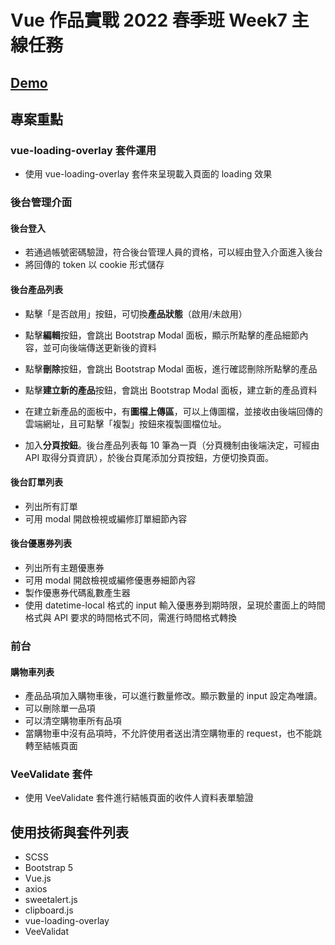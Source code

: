 # Vue 作品實戰 2022 春季班 Week7 主線任務

## [Demo](https://sylvia-h.github.io/Hex_Vue_week7/#/products)

## 專案重點

### vue-loading-overlay 套件運用

* 使用 vue-loading-overlay 套件來呈現載入頁面的 loading 效果

### 後台管理介面

#### 後台登入

* 若通過帳號密碼驗證，符合後台管理人員的資格，可以經由登入介面進入後台
* 將回傳的 token 以 cookie 形式儲存

#### 後台產品列表

* 點擊「是否啟用」按鈕，可切換**產品狀態**（啟用/未啟用）

* 點擊**編輯**按鈕，會跳出 Bootstrap Modal 面板，顯示所點擊的產品細節內容，並可向後端傳送更新後的資料

* 點擊**刪除**按鈕，會跳出 Bootstrap Modal 面板，進行確認刪除所點擊的產品

* 點擊**建立新的產品**按鈕，會跳出 Bootstrap Modal 面板，建立新的產品資料

* 在建立新產品的面板中，有**圖檔上傳區**，可以上傳圖檔，並接收由後端回傳的雲端網址，且可點擊「複製」按鈕來複製圖檔位址。

* 加入**分頁按鈕**。後台產品列表每 10 筆為一頁（分頁機制由後端決定，可經由 API 取得分頁資訊），於後台頁尾添加分頁按鈕，方便切換頁面。

#### 後台訂單列表

* 列出所有訂單
* 可用 modal 開啟檢視或編修訂單細節內容

#### 後台優惠券列表

* 列出所有主題優惠券
* 可用 modal 開啟檢視或編修優惠券細節內容
* 製作優惠券代碼亂數產生器
* 使用 datetime-local 格式的 input 輸入優惠券到期時限，呈現於畫面上的時間格式與 API 要求的時間格式不同，需進行時間格式轉換

### 前台

#### 購物車列表

* 產品品項加入購物車後，可以進行數量修改。顯示數量的 input 設定為唯讀。
* 可以刪除單一品項
* 可以清空購物車所有品項
* 當購物車中沒有品項時，不允許使用者送出清空購物車的 request，也不能跳轉至結帳頁面

### VeeValidate 套件

* 使用 VeeValidate 套件進行結帳頁面的收件人資料表單驗證

## 使用技術與套件列表

* SCSS
* Bootstrap 5
* Vue.js
* axios
* sweetalert.js
* clipboard.js
* vue-loading-overlay
* VeeValidat
